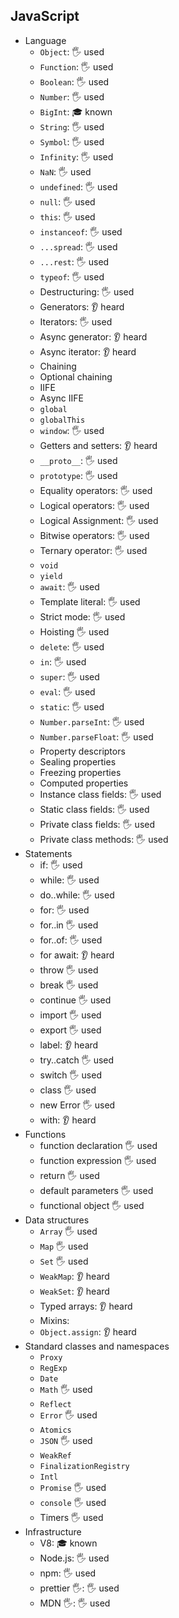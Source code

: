 ## JavaScript

- Language
  - `Object`: 🖐️ used
  - `Function`: 🖐️ used
  - `Boolean`: 🖐️ used
  - `Number`: 🖐️ used
  - `BigInt`: 🎓 known
  - `String`: 🖐️ used
  - `Symbol`: 🖐️ used
  - `Infinity`: 🖐️ used
  - `NaN`: 🖐️ used
  - `undefined`: 🖐️ used
  - `null`: 🖐️ used
  - `this`: 🖐️ used
  - `instanceof`: 🖐️ used
  - `...spread`: 🖐️ used
  - `...rest`: 🖐️ used
  - `typeof`: 🖐️ used
  - Destructuring: 🖐️ used
  - Generators: 👂 heard
  - Iterators: 🖐️ used
  - Async generator: 👂 heard
  - Async iterator: 👂 heard
  - Chaining
  - Optional chaining
  - IIFE
  - Async IIFE
  - `global`
  - `globalThis` 
  - `window`: 🖐️ used
  - Getters and setters: 👂 heard
  - `__proto__`: 🖐️ used
  - `prototype`: 🖐️ used
  - Equality operators: 🖐️ used
  - Logical operators: 🖐️ used
  - Logical Assignment: 🖐️ used
  - Bitwise operators: 🖐️ used
  - Ternary operator: 🖐️ used
  - `void`
  - `yield`
  - `await`: 🖐️ used
  - Template literal: 🖐️ used
  - Strict mode: 🖐️ used
  - Hoisting 🖐️ used
  - `delete`: 🖐️ used
  - `in`: 🖐️ used
  - `super`: 🖐️ used
  - `eval`: 🖐️ used
  - `static`: 🖐️ used
  - `Number.parseInt`: 🖐️ used
  - `Number.parseFloat`: 🖐️ used
  - Property descriptors
  - Sealing properties
  - Freezing properties
  - Computed properties
  - Instance class fields: 🖐️ used
  - Static class fields: 🖐️ used
  - Private class fields: 🖐️ used
  - Private class methods: 🖐️ used
- Statements
  - if: 🖐️ used
  - while: 🖐️ used
  - do..while: 🖐️ used
  - for: 🖐️ used
  - for..in  🖐️ used
  - for..of: 🖐️ used
  - for await: 👂 heard
  - throw  🖐️ used
  - break  🖐️ used
  - continue  🖐️ used
  - import  🖐️ used
  - export 🖐️ used
  - label: 👂 heard
  - try..catch  🖐️ used
  - switch 🖐️ used
  - class  🖐️ used
  - new Error  🖐️ used
  - with: 👂 heard
- Functions
  - function declaration  🖐️ used
  - function expression  🖐️ used
  - return  🖐️ used
  - default parameters 🖐️ used
  - functional object  🖐️ used
- Data structures
  - `Array` 🖐️ used
  - `Map` 🖐️ used
  - `Set` 🖐️ used
  - `WeakMap`: 👂 heard
  - `WeakSet`: 👂 heard
  - Typed arrays: 👂 heard
  - Mixins: 
  - `Object.assign`: 👂 heard
- Standard classes and namespaces
  - `Proxy`
  - `RegExp`
  - `Date`
  - `Math` 🖐️ used
  - `Reflect`
  - `Error` 🖐️ used
  - `Atomics`
  - `JSON` 🖐️ used
  - `WeakRef`
  - `FinalizationRegistry`
  - `Intl`
  - `Promise` 🖐️ used
  - `console` 🖐️ used
  - Timers  🖐️ used
- Infrastructure
  - V8: 🎓 known
  - Node.js: 🖐️ used
  - npm: 🖐️ used
  - prettier 🖐: 🖐️ used
  - MDN 🖐: 🖐️ used
